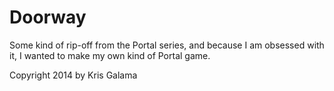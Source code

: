 Doorway
=======

Some kind of rip-off from the Portal series, and because I am obsessed with it, I wanted to make my own kind of Portal game.


Copyright 2014 by Kris Galama
